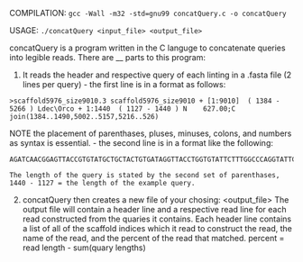 COMPILATION:
``
gcc -Wall -m32 -std=gnu99 concatQuery.c -o concatQuery
``

USAGE:
``
./concatQuery <input_file> <output_file>
``

concatQuery is a program written in the C languge to concatenate queries into legible reads. 
There are __ parts to this program:
  1. It reads the header and respective query of each linting in a .fasta file (2 lines per query)
    - the first line is in a format as follows:
```
>scaffold5976_size9010.3 scaffold5976_size9010 + [1:9010]  ( 1384 - 5266 ) Ldec\Orco + 1:1440  ( 1127 - 1440 ) N    627.00;C join(1384..1490,5002..5157,5216..526)
```
NOTE the placement of parenthases, pluses, minuses, colons, and numbers as syntax is essential.
    - the second line is in a format like the following:
```
AGATCAACGGAGTTACCGTGTATGCTGCTACTGTGATAGGTTACCTGGTGTATTCTTTGGCCCAGGTATTCCATTTCTGCATTTTTGGGAACAGGCTGATAGAGGAGAGTTCATCTGTTATGGAAGCAGCTTACAGCTGTCACTGGTATGATGGTTCAGAGGAAGCGAAAACATTCGTCCAGATTGTATGTCAACAATGTCAAAAAGCCTTGTCGATATCTGGGGCGAAGTTTTTCACTATTTCTCTAGATCTTTTTGCCTCGGTACTTGGTGCAGTAGTTACATATTTCATGGTACTGGTACAACTCAAATAA  
````

    The length of the query is stated by the second set of parenthases, 1440 - 1127 = the length of the example query.
    
  2. concatQuery then creates a new file of your chosing: <output_file> 
  The output file will contain a header line and a respective read line for each read constructed from the quaries it contains.
  Each header line contains a list of all of the scaffold indices which it read to construct the read, the name of the read, and the percent of the read that matched. percent = read length - sum(quary lengths)
  
